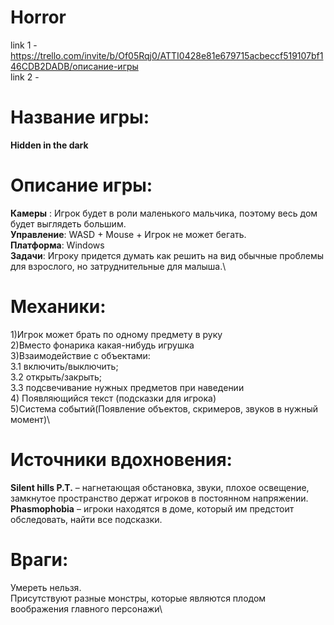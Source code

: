 # Horror

link 1 - https://trello.com/invite/b/Of05Rqj0/ATTI0428e81e679715acbeccf519107bf146CDB2DADB/описание-игры \
link 2 - 


# Название игры:
**Hidden in the dark**

# Описание игры:
**Камеры** : Игрок будет в роли маленького мальчика, поэтому весь дом будет выглядеть большим.\
**Управление**: WASD + Mouse + Игрок не может бегать.\
**Платформа**: Windows\
**Задачи**: Игроку придется думать как решить на вид обычные проблемы для взрослого, но затруднительные для малыша.\

# Механики:

1)Игрок может брать по одному предмету в руку\
2)Вместо фонарика какая-нибудь игрушка\
3)Взаимодействие с объектами:\
   3.1 включить/выключить;\
   3.2 открыть/закрыть;\
   3.3 подсвечивание нужных предметов при наведении\
4) Появляющийся текст (подсказки для игрока)\
5)Система событий(Появление объектов, скримеров, звуков в нужный момент)\

# Источники вдохновения: 
**Silent hills P.T.** – нагнетающая обстановка, звуки, плохое освещение, замкнутое пространство держат игроков в постоянном напряжении.\
**Phasmophobia** – игроки находятся в доме, который им предстоит обследовать, найти все подсказки.

# Враги:
Умереть нельзя. \
Присутствуют разные монстры, которые являются плодом воображения главного персонажи\

